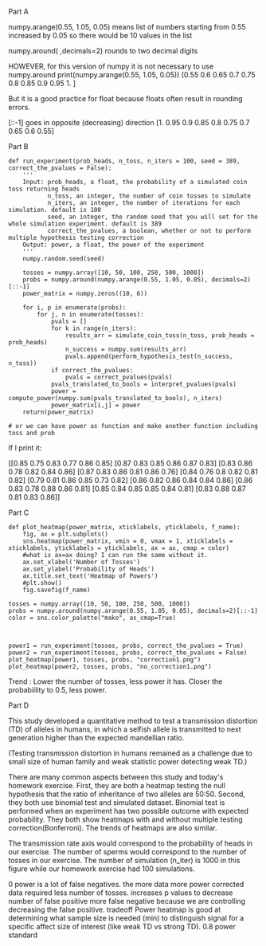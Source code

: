 Part A 

numpy.arange(0.55, 1.05, 0.05)
means list of numbers starting from 0.55 increased by 0.05
so there would be 10 values in the list

numpy.around( ,decimals=2)
rounds to two decimal digits

HOWEVER, for this version of numpy it is not necessary to use numpy.around
print(numpy.arange(0.55, 1.05, 0.05))
[0.55 0.6  0.65 0.7  0.75 0.8  0.85 0.9  0.95 1.  ]

But it is a good practice for float because floats often result in rounding errors.

[::-1]
goes in opposite (decreasing) direction
[1.   0.95 0.9  0.85 0.8  0.75 0.7  0.65 0.6  0.55]


Part B 

```
def run_experiment(prob_heads, n_toss, n_iters = 100, seed = 389, correct_the_pvalues = False):
    '''
    Input: prob_heads, a float, the probability of a simulated coin toss returning heads
           n_toss, an integer, the number of coin tosses to simulate
           n_iters, an integer, the number of iterations for each simulation. default is 100
           seed, an integer, the random seed that you will set for the whole simulation experiment. default is 389
           correct_the_pvalues, a boolean, whether or not to perform multiple hypothesis testing correction
    Output: power, a float, the power of the experiment
    '''
    numpy.random.seed(seed)
    
    tosses = numpy.array([10, 50, 100, 250, 500, 1000])
    probs = numpy.around(numpy.arange(0.55, 1.05, 0.05), decimals=2)[::-1]
    power_matrix = numpy.zeros((10, 6))

    for i, p in enumerate(probs):
        for j, n in enumerate(tosses):
            pvals = [] 
            for k in range(n_iters):
                results_arr = simulate_coin_toss(n_toss, prob_heads = prob_heads)
                n_success = numpy.sum(results_arr)
                pvals.append(perform_hypothesis_test(n_success, n_toss))
            if correct_the_pvalues:
                pvals = correct_pvalues(pvals)
            pvals_translated_to_bools = interpret_pvalues(pvals)
            power = compute_power(numpy.sum(pvals_translated_to_bools), n_iters)
            power_matrix[i,j] = power
    return(power_matrix)

# or we can have power as function and make another function including toss and prob
```
If I print it:

[[0.85 0.75 0.83 0.77 0.86 0.85]
 [0.87 0.83 0.85 0.86 0.87 0.83]
 [0.83 0.86 0.78 0.82 0.84 0.86]
 [0.87 0.83 0.86 0.81 0.86 0.76]
 [0.84 0.76 0.8  0.82 0.81 0.82]
 [0.79 0.81 0.86 0.85 0.73 0.82]
 [0.86 0.82 0.86 0.84 0.84 0.86]
 [0.86 0.83 0.78 0.88 0.86 0.81]
 [0.85 0.84 0.85 0.85 0.84 0.81]
 [0.83 0.88 0.87 0.81 0.83 0.86]]


Part C 

```
def plot_heatmap(power_matrix, xticklabels, yticklabels, f_name):
    fig, ax = plt.subplots()
    sns.heatmap(power_matrix, vmin = 0, vmax = 1, xticklabels = xticklabels, yticklabels = yticklabels, ax = ax, cmap = color)
    #what is ax=ax doing? I can run the same without it.
    ax.set_xlabel('Number of Tosses')
    ax.set_ylabel('Probability of Heads')
    ax.title.set_text('Heatmap of Powers')
    #plt.show()
    fig.savefig(f_name)

tosses = numpy.array([10, 50, 100, 250, 500, 1000])
probs = numpy.around(numpy.arange(0.55, 1.05, 0.05), decimals=2)[::-1]
color = sns.color_palette("mako", as_cmap=True)



power1 = run_experiment(tosses, probs, correct_the_pvalues = True)
power2 = run_experiment(tosses, probs, correct_the_pvalues = False)
plot_heatmap(power1, tosses, probs, "correction1.png")
plot_heatmap(power2, tosses, probs, "no_correction1.png")
```

Trend : 
Lower the number of tosses, less power it has. Closer the probabiility to 0.5, less power.


Part D 

This study developed a quantitative method to test a transmission distortion (TD) of alleles in humans, in which a selfish allele is transmitted to next generation higher than the expected mandellian ratio. 

(Testing transmission distortion in humans remained as a challenge due to small size of human family and weak statistic power detecting weak TD.)

There are many common aspects between this study and today's homework exercise. First, they are both a heatmap testing the null hypothesis that the ratio of inheritance of two alleles are 50:50. Second, they both use binomial test and simulated dataset. Binomial test is performed when an experiment has two possible outcome with expected probability. They both show heatmaps with and without multiple testing correction(Bonferroni). The trends of heatmaps are also similar.  

The transmission rate axis would correspond to the probability of heads in our exercise.
The number of sperms would correspond to the number of tosses in our exercise. 
The number of simulation (n_iter) is 1000 in this figure while our homework exercise had 100 simulations.

0 power is a lot of false negatives.
the more data more power
corrected data required less number of tosses. increases p values to decrease number of false positive
more false negative because we are controlling decreasing the false positive. 
tradeoff
Power heatmap is good at determining what sample size is needed (min) to distinguish signal for a specific affect size of interest (like weak TD vs strong TD).
0.8 power standard
